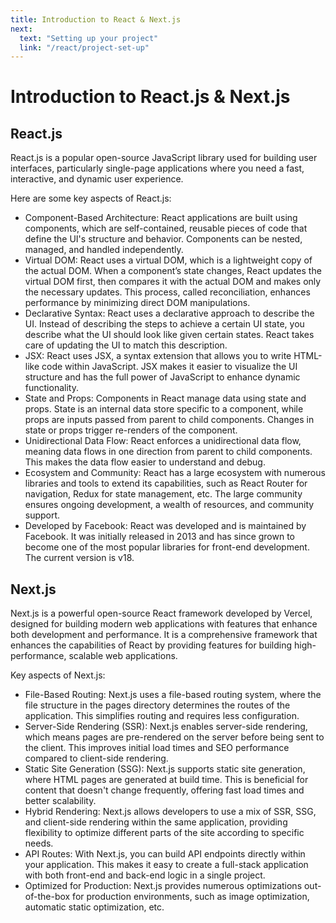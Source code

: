 ```yaml
---
title: Introduction to React & Next.js
next:
  text: "Setting up your project"
  link: "/react/project-set-up"
---
```


# Introduction to React.js & Next.js

## React.js

React.js is a popular open-source JavaScript library used for building user interfaces, particularly single-page applications where you need a fast, interactive, and dynamic user experience.

Here are some key aspects of React.js:

- Component-Based Architecture: React applications are built using components, which are self-contained, reusable pieces of code that define the UI's structure and behavior. Components can be nested, managed, and handled independently.
- Virtual DOM: React uses a virtual DOM, which is a lightweight copy of the actual DOM. When a component’s state changes, React updates the virtual DOM first, then compares it with the actual DOM and makes only the necessary updates. This process, called reconciliation, enhances performance by minimizing direct DOM manipulations.
- Declarative Syntax: React uses a declarative approach to describe the UI. Instead of describing the steps to achieve a certain UI state, you describe what the UI should look like given certain states. React takes care of updating the UI to match this description.
- JSX: React uses JSX, a syntax extension that allows you to write HTML-like code within JavaScript. JSX makes it easier to visualize the UI structure and has the full power of JavaScript to enhance dynamic functionality.
- State and Props: Components in React manage data using state and props. State is an internal data store specific to a component, while props are inputs passed from parent to child components. Changes in state or props trigger re-renders of the component.
- Unidirectional Data Flow: React enforces a unidirectional data flow, meaning data flows in one direction from parent to child components. This makes the data flow easier to understand and debug.
- Ecosystem and Community: React has a large ecosystem with numerous libraries and tools to extend its capabilities, such as React Router for navigation, Redux for state management, etc. The large community ensures ongoing development, a wealth of resources, and community support.
- Developed by Facebook: React was developed and is maintained by Facebook. It was initially released in 2013 and has since grown to become one of the most popular libraries for front-end development. The current version is v18.

## Next.js

Next.js is a powerful open-source React framework developed by Vercel, designed for building modern web applications with features that enhance both development and performance. It is a comprehensive framework that enhances the capabilities of React by providing features for building high-performance, scalable web applications.

Key aspects of Next.js:

- File-Based Routing: Next.js uses a file-based routing system, where the file structure in the pages directory determines the routes of the application. This simplifies routing and requires less configuration.
- Server-Side Rendering (SSR): Next.js enables server-side rendering, which means pages are pre-rendered on the server before being sent to the client. This improves initial load times and SEO performance compared to client-side rendering.
- Static Site Generation (SSG): Next.js supports static site generation, where HTML pages are generated at build time. This is beneficial for content that doesn't change frequently, offering fast load times and better scalability.
- Hybrid Rendering: Next.js allows developers to use a mix of SSR, SSG, and client-side rendering within the same application, providing flexibility to optimize different parts of the site according to specific needs.
- API Routes: With Next.js, you can build API endpoints directly within your application. This makes it easy to create a full-stack application with both front-end and back-end logic in a single project.
- Optimized for Production: Next.js provides numerous optimizations out-of-the-box for production environments, such as image optimization, automatic static optimization, etc.
